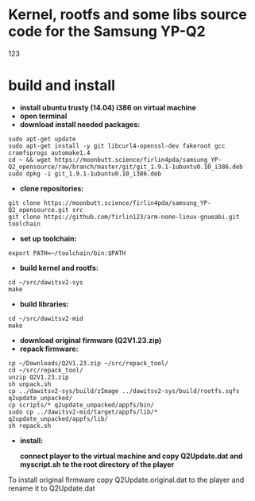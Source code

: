 # Kernel, rootfs and some libs source code for the Samsung YP-Q2

123

# build and install

* **install ubuntu trusty (14.04) i386 on virtual machine** 
* **open terminal**
* **download install needed packages:**

```
sudo apt-get update
sudo apt-get install -y git libcurl4-openssl-dev fakeroot gcc cramfsprogs automake1.4
cd ~ && wget https://moonbutt.science/firlin4pda/samsung_YP-Q2_opensource/raw/branch/master/git/git_1.9.1-1ubuntu0.10_i386.deb
sudo dpkg -i git_1.9.1-1ubuntu0.10_i386.deb
```
* **clone repositories:**

```
git clone https://moonbutt.science/firlin4pda/samsung_YP-Q2_opensource.git src
git clone https://github.com/firlin123/arm-none-linux-gnueabi.git toolchain
```
* **set up toolchain:**

```
export PATH=~/toolchain/bin:$PATH
```
* **build kernel and rootfs:**

```
cd ~/src/dawitsv2-sys
make
```
* **build libraries:**

```
cd ~/src/dawitsv2-mid
make
```
* **download original firmware (Q2V1.23.zip)**
* **repack firmware:**

```
cp ~/Downloads/Q2V1.23.zip ~/src/repack_tool/
cd ~/src/repack_tool/
unzip Q2V1.23.zip
sh unpack.sh
cp ../dawitsv2-sys/build/zImage ../dawitsv2-sys/build/rootfs.sqfs q2update_unpacked/
cp scripts/* q2update_unpacked/appfs/bin/
sudo cp ../dawitsv2-mid/target/appfs/lib/* q2update_unpacked/appfs/lib/
sh repack.sh
```
* **install:**

     **connect player to the virtual machine and copy Q2Update.dat and myscript.sh to the root directory of the player**


To install original firmware copy Q2Update.original.dat to the player and rename it to Q2Update.dat


